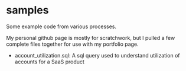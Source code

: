 # samples
Some example code from various processes. 

My personal github page is mostly for scratchwork, but I pulled a few complete files together for use with my portfolio page. 

* account_utilization.sql: A sql query used to understand utilization of accounts for a SaaS product
